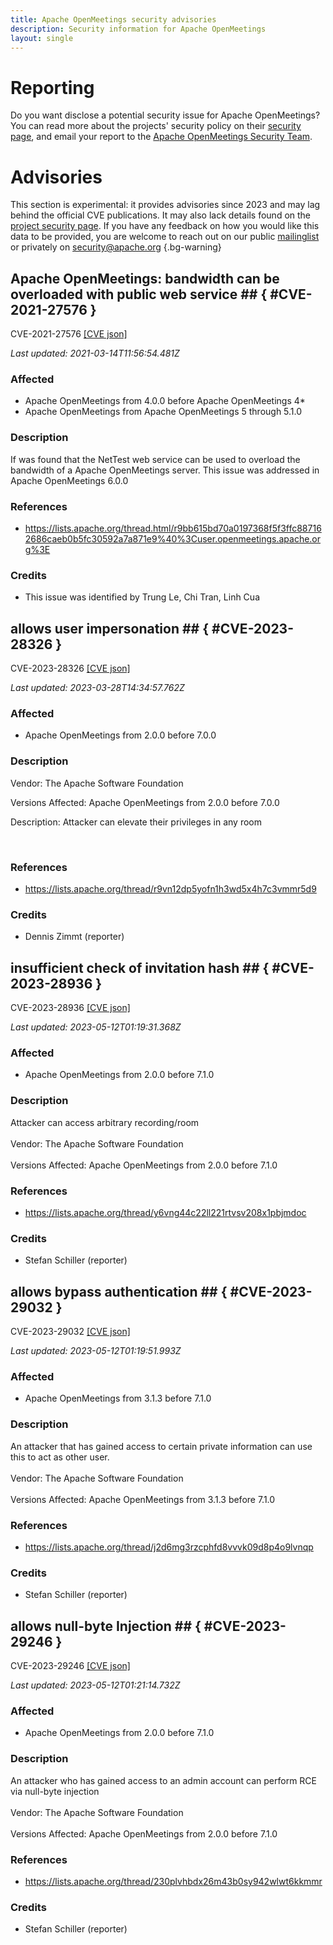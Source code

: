 ```yaml
---
title: Apache OpenMeetings security advisories
description: Security information for Apache OpenMeetings
layout: single
---
```


# Reporting

Do you want disclose a potential security issue for Apache OpenMeetings? You can read more about the projects' security policy on their [security page](https://openmeetings.apache.org/security.html), and email your report to the [Apache OpenMeetings Security Team](mailto:security@openmeetings.apache.org).

# Advisories

This section is experimental: it provides advisories since 2023 and may lag behind the official CVE publications. It may also lack details found on the [project security page](https://openmeetings.apache.org/security.html). If you have any feedback on how you would like this data to be provided, you are welcome to reach out on our public [mailinglist](/mailinglist) or privately on [security@apache.org](mailto:security@apache.org)
{.bg-warning}

## Apache OpenMeetings: bandwidth can be overloaded with public web service ## { #CVE-2021-27576 }

CVE-2021-27576 [\[CVE json\]](./CVE-2021-27576.cve.json)

_Last updated: 2021-03-14T11:56:54.481Z_

### Affected

* Apache OpenMeetings from 4.0.0 before Apache OpenMeetings 4*
* Apache OpenMeetings from Apache OpenMeetings 5 through 5.1.0


### Description

If was found that the NetTest web service can be used to overload the bandwidth of a Apache OpenMeetings server.  This issue was addressed in Apache OpenMeetings 6.0.0

### References
* https://lists.apache.org/thread.html/r9bb615bd70a0197368f5f3ffc887162686caeb0b5fc30592a7a871e9%40%3Cuser.openmeetings.apache.org%3E


### Credits
* This issue was identified by Trung Le, Chi Tran, Linh Cua


## allows user impersonation ## { #CVE-2023-28326 }

CVE-2023-28326 [\[CVE json\]](./CVE-2023-28326.cve.json)

_Last updated: 2023-03-28T14:34:57.762Z_

### Affected

* Apache OpenMeetings from 2.0.0 before 7.0.0


### Description

<p>Vendor: The Apache Software Foundation</p><p>Versions Affected: Apache OpenMeetings from 2.0.0 before 7.0.0</p><p>Description: Attacker can elevate their privileges in any room</p><br>

### References
* https://lists.apache.org/thread/r9vn12dp5yofn1h3wd5x4h7c3vmmr5d9


### Credits
* Dennis Zimmt (reporter)


## insufficient check of invitation hash ## { #CVE-2023-28936 }

CVE-2023-28936 [\[CVE json\]](./CVE-2023-28936.cve.json)

_Last updated: 2023-05-12T01:19:31.368Z_

### Affected

* Apache OpenMeetings from 2.0.0 before 7.1.0


### Description

Attacker can access arbitrary recording/room<br><br>Vendor: The Apache Software Foundation<br><br>Versions&nbsp;Affected: Apache OpenMeetings from 2.0.0 before 7.1.0<br>

### References
* https://lists.apache.org/thread/y6vng44c22ll221rtvsv208x1pbjmdoc


### Credits
* Stefan Schiller (reporter)


## allows bypass authentication ## { #CVE-2023-29032 }

CVE-2023-29032 [\[CVE json\]](./CVE-2023-29032.cve.json)

_Last updated: 2023-05-12T01:19:51.993Z_

### Affected

* Apache OpenMeetings from 3.1.3 before 7.1.0


### Description

<span style="background-color: rgb(255, 255, 255);">An attacker that has gained access to certain private information can use this to act as other user.</span><br><br>Vendor: The Apache Software Foundation<br><br>Versions Affected: Apache OpenMeetings from 3.1.3 before 7.1.0

### References
* https://lists.apache.org/thread/j2d6mg3rzcphfd8vvvk09d8p4o9lvnqp


### Credits
* Stefan Schiller (reporter)


## allows null-byte Injection ## { #CVE-2023-29246 }

CVE-2023-29246 [\[CVE json\]](./CVE-2023-29246.cve.json)

_Last updated: 2023-05-12T01:21:14.732Z_

### Affected

* Apache OpenMeetings from 2.0.0 before 7.1.0


### Description

<span style="background-color: rgb(255, 255, 255);">An attacker who has gained access to an admin account can perform RCE via null-byte injection</span><br><br>Vendor: The Apache Software Foundation<br><br>Versions Affected: Apache OpenMeetings from 2.0.0 before 7.1.0

### References
* https://lists.apache.org/thread/230plvhbdx26m43b0sy942wlwt6kkmmr


### Credits
* Stefan Schiller (reporter)

